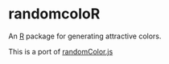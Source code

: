 # randomcoloR

An [R](https://www.r-project.org/) package for generating attractive colors.

This is a port of [randomColor.js](https://github.com/davidmerfield/randomColor)

